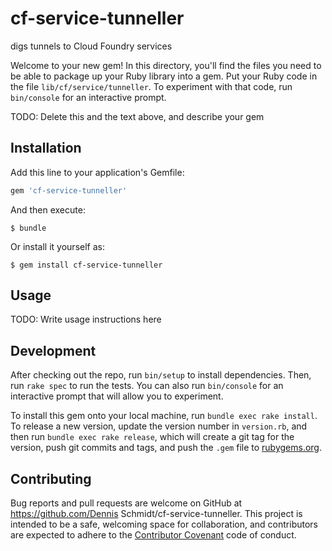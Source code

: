 # cf-service-tunneller
digs tunnels to Cloud Foundry services

Welcome to your new gem! In this directory, you'll find the files you need to be able to package up your Ruby library into a gem. Put your Ruby code in the file `lib/cf/service/tunneller`. To experiment with that code, run `bin/console` for an interactive prompt.

TODO: Delete this and the text above, and describe your gem

## Installation

Add this line to your application's Gemfile:

```ruby
gem 'cf-service-tunneller'
```

And then execute:

    $ bundle

Or install it yourself as:

    $ gem install cf-service-tunneller

## Usage

TODO: Write usage instructions here

## Development

After checking out the repo, run `bin/setup` to install dependencies. Then, run `rake spec` to run the tests. You can also run `bin/console` for an interactive prompt that will allow you to experiment.

To install this gem onto your local machine, run `bundle exec rake install`. To release a new version, update the version number in `version.rb`, and then run `bundle exec rake release`, which will create a git tag for the version, push git commits and tags, and push the `.gem` file to [rubygems.org](https://rubygems.org).

## Contributing

Bug reports and pull requests are welcome on GitHub at https://github.com/Dennis Schmidt/cf-service-tunneller. This project is intended to be a safe, welcoming space for collaboration, and contributors are expected to adhere to the [Contributor Covenant](http://contributor-covenant.org) code of conduct.
